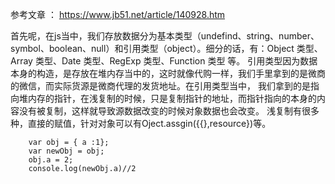 参考文章 ： https://www.jb51.net/article/140928.htm

首先呢，在js当中，我们存放数据分为基本类型（undefind、string、number、symbol、boolean、null）和引用类型（object）。细分的话，有：Object 类型、Array 类型、Date 类型、RegExp 类型、Function 类型 等。
引用类型因为数据本身的构造，是存放在堆内存当中的，这时就像代购一样，我们手里拿到的是微商的微信，而实际货源是微商代理的发货地址。在引用类型当中，
我们拿到的是指向堆内存的指针，在浅复制的时候，只是复制指针的地址，而指针指向的本身的内容没有被复制，这样就导致源数据改变的时候对象数据也会改变。
    浅复制有很多种，直接的赋值，针对对象可以有Oject.assgin({{},resource})等。
```
    var obj = { a :1};
    var newObj = obj;
    obj.a = 2;
    console.log(newObj.a)//2 

```



